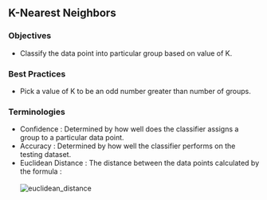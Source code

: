 ## K-Nearest Neighbors
### Objectives
* Classify the data point into particular group based on value of K.

### Best Practices
* Pick a value of K to be an odd number greater than number of groups.

### Terminologies 
* Confidence : Determined by how well does the classifier assigns a group to a particular data point. 
* Accuracy : Determined by how well the classifier performs on the testing dataset.
* Euclidean Distance : The distance between the data points calculated by the formula :  <br/><br/> <img src="https://wikimedia.org/api/rest_v1/media/math/render/svg/795b967db2917cdde7c2da2d1ee327eb673276c0" alt="euclidean_distance">

